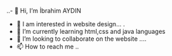 ..- 👋 Hi, I’m İbrahim AYDIN
- 👀 I am interested in website design...   .
- 🌱 I’m currently learning html,css and java languages 
- 💞️ I’m looking to collaborate on the website ....
- 📫 How to reach me ..

<!---
ibrahimaydn/ibrahimaydn is a ✨ special ✨ repository because its `README.md` (this file) appears on your GitHub profile.
You can click the Preview link to take a look at your change
---> 
